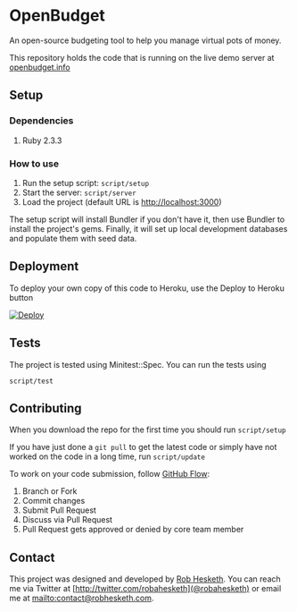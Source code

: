 # OpenBudget

An open-source budgeting tool to help you manage virtual pots of money.

This repository holds the code that is running on the live demo server at [openbudget.info](http://openbudget.info)

## Setup

### Dependencies
1. Ruby 2.3.3

### How to use

1. Run the setup script: `script/setup`
1. Start the server: `script/server`
2. Load the project (default URL is [http://localhost:3000](http://localhost:3000))

The setup script will install Bundler if you don't have it, then use Bundler to install the project's gems. Finally, it will set up local development databases and populate them with seed data.

## Deployment

To deploy your own copy of this code to Heroku, use the Deploy to Heroku button

[![Deploy](https://www.herokucdn.com/deploy/button.svg)](https://heroku.com/deploy)

<!-- TODO: Add Puppet/Ansible/etc config here, not just Heroku -->

## Tests

The project is tested using Minitest::Spec. You can run the tests using

`script/test`

## Contributing

When you download the repo for the first time you should run
`script/setup`

If you have just done a `git pull` to get the latest code or simply have not worked on the code in a long time, run
`script/update`

To work on your code submission, follow [GitHub Flow](https://guides.github.com/introduction/flow/):

1. Branch or Fork
1. Commit changes
1. Submit Pull Request
1. Discuss via Pull Request
1. Pull Request gets approved or denied by core team member

## Contact

This project was designed and developed by [Rob Hesketh](http://robhesketh.com). You can reach me via Twitter at [http://twitter.com/robahesketh](@robahesketh) or email me at [mailto:contact@robhesketh.com](contact@robhesketh.com).